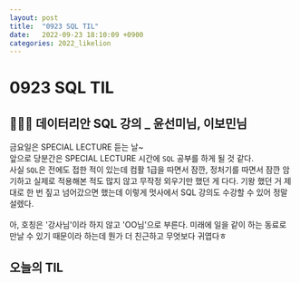 ```yaml
---
layout: post
title:  "0923 SQL TIL"
date:   2022-09-23 18:10:09 +0900
categories: 2022_likelion
---
```

# 0923 SQL TIL

## 👩🏻‍💻 데이터리안 SQL 강의 _ 윤선미님, 이보민님
금요일은 SPECIAL LECTURE 듣는 날~ <br/>
앞으로 당분간은 SPECIAL LECTURE 시간에 `SQL` 공부를 하게 될 것 같다. <br/>
사실 `SQL`은 전에도 접한 적이 있는데 컴활 1급을 따면서 잠깐, 정처기를 따면서 잠깐 암기하고 실제로 적용해본 적도 많지 않고 무작정 외우기만 했던 게 다다. 기왕 했던 거 제대로 한 번 짚고 넘어갔으면 했는데 이렇게 멋사에서 SQL 강의도 수강할 수 있어 정말 설렜다. <br/><br/>
아, 호칭은 '강사님'이라 하지 않고 'OO님'으로 부른다. 미래에 일을 같이 하는 동료로 만날 수 있기 때문이라 하는데 뭔가 더 친근하고 무엇보다 귀엽다ㅎ

## 오늘의 TIL
